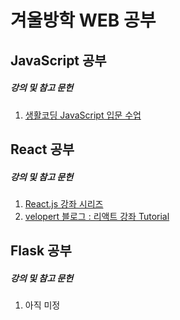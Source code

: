 # 겨울방학 WEB 공부

## JavaScript 공부

##### 강의 및 참고 문헌

1. [생활코딩 JavaScript 입문 수업](https://www.youtube.com/watch?v=PZIPsKgWJiw&list=PLuHgQVnccGMA4uSig3hCjl7wTDeyIeZVU)


## React 공부

##### 강의 및 참고 문헌

1. [React.js 강좌 시리즈](https://www.youtube.com/watch?v=GEoNiUcVwjE&list=PL9FpF_z-xR_GMujql3S_XGV2SpdfDBkeC&index=1)
2. [velopert 블로그 : 리액트 강좌 Tutorial](https://velopert.com/reactjs-tutorials)

## Flask 공부

##### 강의 및 참고 문헌

1. 아직 미정
